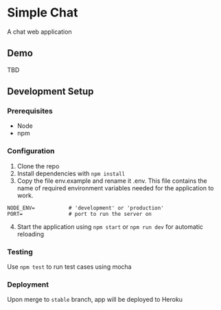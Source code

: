 # Simple Chat
A chat web application

## Demo
TBD


## Development Setup

### Prerequisites
- Node
- npm

### Configuration
1) Clone the repo
2) Install dependencies with `npm install`
3) Copy the file env.example and rename it .env. This file contains the name of required environment variables needed for the application to work.

```
NODE_ENV=           # 'development' or 'production'
PORT=               # port to run the server on
```

4) Start the application using `npm start` or `npm run dev` for automatic reloading


### Testing
Use `npm test` to run test cases using mocha

### Deployment
Upon merge to `stable` branch, app will be deployed to Heroku
